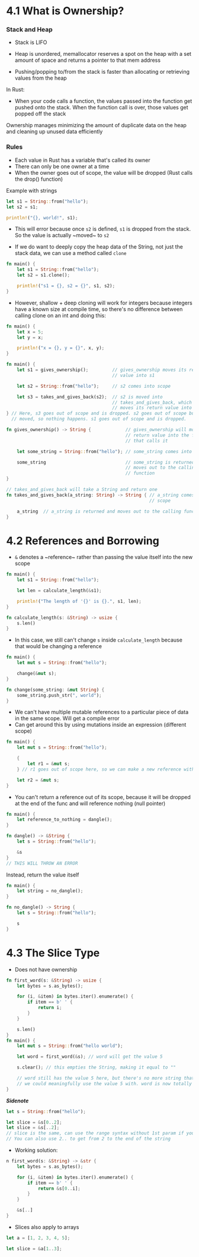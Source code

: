 # 4.1 What is Ownership?

### Stack and Heap

- Stack is LIFO
- Heap is unordered, memallocator reserves a spot on the heap with a set amount of space and returns a pointer to that mem address

- Pushing/popping to/from the stack is faster than allocating or retrieving values from the heap

In Rust:

- When your code calls a function, the values passed into the function get pushed onto the stack. When the function call is over, those values get popped off the stack

Ownership manages minimizing the amount of duplicate data on the heap and cleaning up unused data efficiently

### Rules

- Each value in Rust has a variable that's called its owner
- There can only be one owner at a time
- When the owner goes out of scope, the value will be dropped (Rust calls the drop() function)

Example with strings

```rust
let s1 = String::from("hello");
let s2 = s1;

println!("{}, world!", s1);
```

- This will error because once `s2` is defined, `s1` is dropped from the stack. So the value is actually ~moved~ to `s2`

- If we do want to deeply copy the heap data of the String, not just the stack data, we can use a method called `clone`

```rust
fn main() {
	let s1 = String::from("hello");
	let s2 = s1.clone();

	println!("s1 = {}, s2 = {}", s1, s2);
}
```

- However, shallow + deep cloning will work for integers because integers have a known size at compile time, so there's no difference between calling clone on an int and doing this:

```rust
fn main() {
	let x = 5;
	let y = x;

	println!("x = {}, y = {}", x, y);
}
```

```rust
fn main() {
    let s1 = gives_ownership();         // gives_ownership moves its return
                                        // value into s1

    let s2 = String::from("hello");     // s2 comes into scope

    let s3 = takes_and_gives_back(s2);  // s2 is moved into
                                        // takes_and_gives_back, which also
                                        // moves its return value into s3
} // Here, s3 goes out of scope and is dropped. s2 goes out of scope but was
  // moved, so nothing happens. s1 goes out of scope and is dropped.

fn gives_ownership() -> String {             // gives_ownership will move its
                                             // return value into the function
                                             // that calls it

    let some_string = String::from("hello"); // some_string comes into scope

    some_string                              // some_string is returned and
                                             // moves out to the calling
                                             // function
}

// takes_and_gives_back will take a String and return one
fn takes_and_gives_back(a_string: String) -> String { // a_string comes into
                                                      // scope

    a_string  // a_string is returned and moves out to the calling function
}
```

# 4.2 References and Borrowing

- `&` denotes a ~reference~ rather than passing the value itself into the new scope

```rust
fn main() {
	let s1 = String::from("hello");

	let len = calculate_length(&s1);

	println!("The length of '{}' is {}.", s1, len);
}

fn calculate_length(s: &String) -> usize {
	s.len()
}
```

- In this case, we still can't change `s` inside `calculate_length` because that would be changing a reference

```rust
fn main() {
	let mut s = String::from("hello");

	change(&mut s);
}

fn change(some_string: &mut String) {
	some_string.push_str(", world");
}
```

- We can't have multiple mutable references to a particular piece of data in the same scope. Will get a compile error
- Can get around this by using mutations inside an expression (different scope)

```rust
fn main() {
	let mut s = String::from("hello");

	{
		let r1 = &mut s;
	} // r1 goes out of scope here, so we can make a new reference with no problems.

	let r2 = &mut s;
}
```

- You can't return a reference out of its scope, because it will be dropped at the end of the func and will reference nothing (null pointer)

```rust
fn main() {
	let reference_to_nothing = dangle();
}

fn dangle() -> &String {
	let s = String::from("hello");

	&s
}
// THIS WILL THROW AN ERROR
```

Instead, return the value itself

```rust
fn main() {
	let string = no_dangle();
}

fn no_dangle() -> String {
	let s = String::from("hello");

	s
}

```

# 4.3 The Slice Type

- Does not have ownership

```rust
fn first_word(s: &String) -> usize {
	let bytes = s.as_bytes();

	for (i, &item) in bytes.iter().enumerate() {
		if item == b' ' {
			return i;
		}
	}

	s.len()
}
fn main() {
	let mut s = String::from("hello world");

	let word = first_word(&s); // word will get the value 5

	s.clear(); // this empties the String, making it equal to ""

	// word still has the value 5 here, but there's no more string that
	// we could meaningfully use the value 5 with. word is now totally invalid!
}
```

**_Sidenote_**

```rust
let s = String::from("hello");

let slice = &s[0..2];
let slice = &s[..2];
// slice is the same, can use the range syntax without 1st param if you want elements from the beginning
// You can also use 2.. to get from 2 to the end of the string
```

- Working solution:

```rust
n first_word(s: &String) -> &str {
	let bytes = s.as_bytes();

	for (i, &item) in bytes.iter().enumerate() {
		if item == b' ' {
			return &s[0..i];
		}
	}

	&s[..]
}
```

- Slices also apply to arrays

```rust
let a = [1, 2, 3, 4, 5];

let slice = &a[1..3];
```
